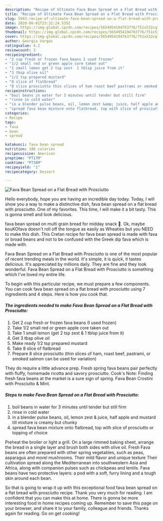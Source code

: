 ```yaml
---
description: "Recipe of Ultimate Fava Bean Spread on a Flat Bread with Prosciutto"
title: "Recipe of Ultimate Fava Bean Spread on a Flat Bread with Prosciutto"
slug: 5943-recipe-of-ultimate-fava-bean-spread-on-a-flat-bread-with-prosciutto
date: 2020-06-01T23:32:24.535Z
image: https://img-global.cpcdn.com/recipes/5654954194763776/751x532cq70/fava-bean-spread-on-a-flat-bread-with-prosciutto-recipe-main-photo.jpg
thumbnail: https://img-global.cpcdn.com/recipes/5654954194763776/751x532cq70/fava-bean-spread-on-a-flat-bread-with-prosciutto-recipe-main-photo.jpg
cover: https://img-global.cpcdn.com/recipes/5654954194763776/751x532cq70/fava-bean-spread-on-a-flat-bread-with-prosciutto-recipe-main-photo.jpg
author: Georgia Vargas
ratingvalue: 4.2
reviewcount: 3
recipeingredient:
- "2 cup fresh or frozen fava beans I used frozen"
- "1/2 small red or green apple core taken out"
- "1 small lemon get 2 tsp zest  1 tblsp juice from it"
- "3 tbsp olive oil"
- "1/2 tsp prepared mustard"
- "8 slice of flatbread"
- "8 slice prosciutto thin slices of ham roast beef pastrami or smoked salmon can be used for variation"
recipeinstructions:
- "boil beans in water for 3 minutes until tender but still firm"
- "rinse in cold water"
- "in a blender pulse beans, oil, lemon zest &amp; juice, half apple and mustard till mixture is creamy but chunky"
- "spread fava bean mixture onto flatbread, top with slice of prosciutto or topping of choice"
categories:
- Recipe
tags:
- fava
- bean
- spread

katakunci: fava bean spread 
nutrition: 188 calories
recipecuisine: American
preptime: "PT17M"
cooktime: "PT36M"
recipeyield: "1"
recipecategory: Dessert

---
```



![Fava Bean Spread on a Flat Bread with Prosciutto](https://img-global.cpcdn.com/recipes/5654954194763776/751x532cq70/fava-bean-spread-on-a-flat-bread-with-prosciutto-recipe-main-photo.jpg)

Hello everybody, hope you are having an incredible day today. Today, I will show you a way to make a distinctive dish, fava bean spread on a flat bread with prosciutto. One of my favorites. This time, I will make it a bit tasty. This is gonna smell and look delicious.

fava bean spread on multi grain bread for midday snack 🙂. Ok, maybe kouKOfava doesn&#39;t roll off the tongue as easily as Wheaties but you NEED to make this dish. This Cretan recipe for fava bean spread is made with fava or broad beans and not to be confused with the Greek dip fava which is made with.

Fava Bean Spread on a Flat Bread with Prosciutto is one of the most popular of recent trending meals in the world. It's simple, it is quick, it tastes delicious. It's appreciated by millions daily. They are fine and they look wonderful. Fava Bean Spread on a Flat Bread with Prosciutto is something which I've loved my entire life.


To begin with this particular recipe, we must prepare a few components. You can cook fava bean spread on a flat bread with prosciutto using 7 ingredients and 4 steps. Here is how you cook that.

<!--inarticleads1-->

##### The ingredients needed to make Fava Bean Spread on a Flat Bread with Prosciutto:

1. Get 2 cup fresh or frozen fava beans (I used frozen)
1. Take 1/2 small red or green apple core taken out
1. Take 1 small lemon (get 2 tsp zest &amp; 1 tblsp juice from it)
1. Get 3 tbsp olive oil
1. Make ready 1/2 tsp prepared mustard
1. Take 8 slice of flatbread
1. Prepare 8 slice prosciutto (thin slices of ham, roast beef, pastrami, or smoked salmon can be used for variation)


They do require a little advance prep. Fresh spring fava beans pair perfectly with fluffy, homemade ricotta and savory prosciutto. Cook&#39;s Note: Finding fresh fava beans at the market is a sure sign of spring. Fava Bean Crostini with Prosciutto &amp; Mint. 

<!--inarticleads2-->

##### Steps to make Fava Bean Spread on a Flat Bread with Prosciutto:

1. boil beans in water for 3 minutes until tender but still firm
1. rinse in cold water
1. in a blender pulse beans, oil, lemon zest &amp; juice, half apple and mustard till mixture is creamy but chunky
1. spread fava bean mixture onto flatbread, top with slice of prosciutto or topping of choice


Preheat the broiler or light a grill. On a large rimmed baking sheet, arrange the bread in a single layer and brush both sides with olive oil. Fresh Fava beans are often prepared with other spring vegetables, such as peas, asparagus and morel mushrooms. Their mild flavor and unique texture Their cultivation spread along the Mediterranean into southwestern Asia and Africa, along with companion pulses such as chickpeas and lentils. Fava beans have two protective layers: a pod with a soft, furry lining and a tough skin around each bean. 

So that is going to wrap it up with this exceptional food fava bean spread on a flat bread with prosciutto recipe. Thank you very much for reading. I am confident that you can make this at home. There is gonna be more interesting food in home recipes coming up. Remember to save this page on your browser, and share it to your family, colleague and friends. Thanks again for reading. Go on get cooking!
